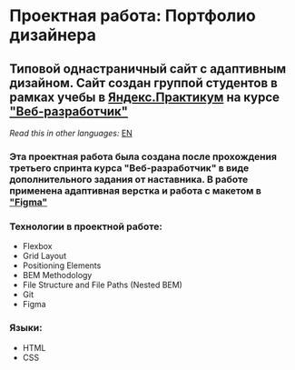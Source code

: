 # Проектная работа: Портфолио дизайнера 

## Типовой однастраничный сайт с адаптивным дизайном. Сайт создан группой студентов в рамках учебы в [Яндекс.Практикум](https://praktikum.yandex.ru/) на курсе ["Веб-разработчик"](https://praktikum.yandex.ru/web/) 

*Read this in other languages:* [EN](https://github.com/MelnikovAleksei/designer-novik/blob/master/README.EN.md) 

### Эта проектная работа была создана после прохождения третьего спринта курса "Веб-разработчик" в виде дополнительного задания от наставника. В работе применена адаптивная верстка и работа с макетом в ["Figma"](https://drive.google.com/file/d/1pWvH1yt2Wfq-3blIwWD9hbBgyZIPCggS/view?usp=sharing) 

### Технологии в проектной работе: 
* Flexbox 
* Grid Layout 
* Positioning Elements 
* BEM Methodology 
* File Structure and File Paths (Nested BEM) 
* Git 
* Figma 

### Языки: 
* HTML 
* CSS 
